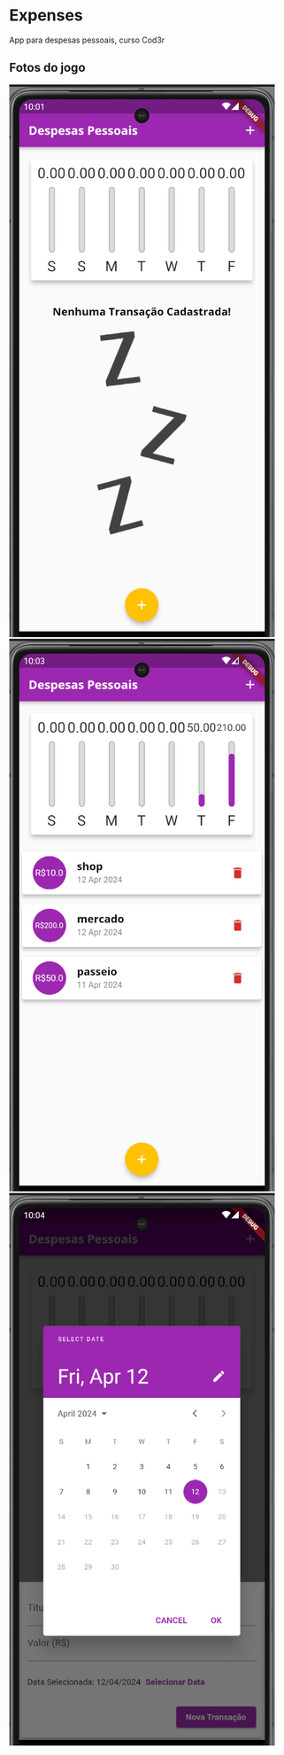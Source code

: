 # Expenses

App para despesas pessoais, curso Cod3r

## Fotos do jogo

![despesas1](https://github.com/WagnerTerry/Despesas-Pessoais/blob/main/assets/tela1.png)
![despesas2](https://github.com/WagnerTerry/Despesas-Pessoais/blob/main/assets/tela2.png)
![despesas3](https://github.com/WagnerTerry/Despesas-Pessoais/blob/main/assets/tela3.png)

